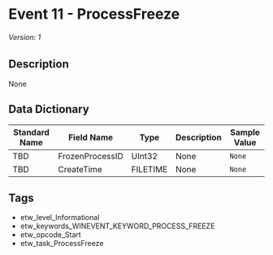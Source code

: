 # Event 11 - ProcessFreeze
###### Version: 1

## Description
None

## Data Dictionary
|Standard Name|Field Name|Type|Description|Sample Value|
|---|---|---|---|---|
|TBD|FrozenProcessID|UInt32|None|`None`|
|TBD|CreateTime|FILETIME|None|`None`|

## Tags
* etw_level_Informational
* etw_keywords_WINEVENT_KEYWORD_PROCESS_FREEZE
* etw_opcode_Start
* etw_task_ProcessFreeze